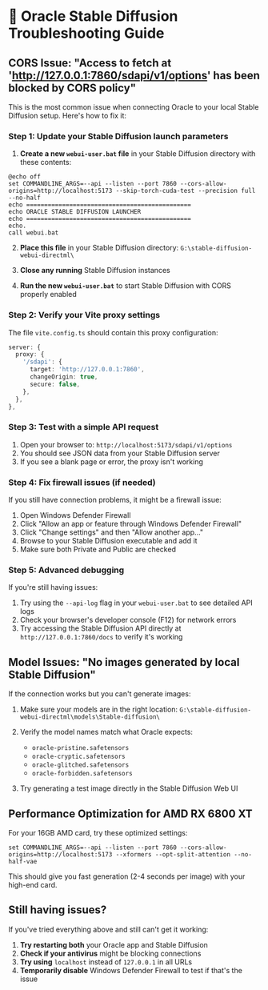 # 🔮 Oracle Stable Diffusion Troubleshooting Guide

## CORS Issue: "Access to fetch at 'http://127.0.0.1:7860/sdapi/v1/options' has been blocked by CORS policy"

This is the most common issue when connecting Oracle to your local Stable Diffusion setup. Here's how to fix it:

### Step 1: Update your Stable Diffusion launch parameters

1. **Create a new `webui-user.bat` file** in your Stable Diffusion directory with these contents:

```batch
@echo off
set COMMANDLINE_ARGS=--api --listen --port 7860 --cors-allow-origins=http://localhost:5173 --skip-torch-cuda-test --precision full --no-half
echo ==============================================
echo ORACLE STABLE DIFFUSION LAUNCHER
echo ==============================================
echo.
call webui.bat
```

2. **Place this file** in your Stable Diffusion directory: `G:\stable-diffusion-webui-directml\`

3. **Close any running** Stable Diffusion instances

4. **Run the new `webui-user.bat`** to start Stable Diffusion with CORS properly enabled

### Step 2: Verify your Vite proxy settings

The file `vite.config.ts` should contain this proxy configuration:

```typescript
server: {
  proxy: {
    '/sdapi': {
      target: 'http://127.0.0.1:7860',
      changeOrigin: true,
      secure: false,
    },
  },
},
```

### Step 3: Test with a simple API request

1. Open your browser to: `http://localhost:5173/sdapi/v1/options`
2. You should see JSON data from your Stable Diffusion server
3. If you see a blank page or error, the proxy isn't working

### Step 4: Fix firewall issues (if needed)

If you still have connection problems, it might be a firewall issue:

1. Open Windows Defender Firewall
2. Click "Allow an app or feature through Windows Defender Firewall"
3. Click "Change settings" and then "Allow another app..."
4. Browse to your Stable Diffusion executable and add it
5. Make sure both Private and Public are checked

### Step 5: Advanced debugging

If you're still having issues:

1. Try using the `--api-log` flag in your `webui-user.bat` to see detailed API logs
2. Check your browser's developer console (F12) for network errors
3. Try accessing the Stable Diffusion API directly at `http://127.0.0.1:7860/docs` to verify it's working

## Model Issues: "No images generated by local Stable Diffusion"

If the connection works but you can't generate images:

1. Make sure your models are in the right location: `G:\stable-diffusion-webui-directml\models\Stable-diffusion\`
2. Verify the model names match what Oracle expects:
   - `oracle-pristine.safetensors`
   - `oracle-cryptic.safetensors`
   - `oracle-glitched.safetensors`
   - `oracle-forbidden.safetensors`

3. Try generating a test image directly in the Stable Diffusion Web UI

## Performance Optimization for AMD RX 6800 XT

For your 16GB AMD card, try these optimized settings:

```batch
set COMMANDLINE_ARGS=--api --listen --port 7860 --cors-allow-origins=http://localhost:5173 --xformers --opt-split-attention --no-half-vae
```

This should give you fast generation (2-4 seconds per image) with your high-end card.

## Still having issues?

If you've tried everything above and still can't get it working:

1. **Try restarting both** your Oracle app and Stable Diffusion
2. **Check if your antivirus** might be blocking connections
3. **Try using** `localhost` instead of `127.0.0.1` in all URLs
4. **Temporarily disable** Windows Defender Firewall to test if that's the issue 